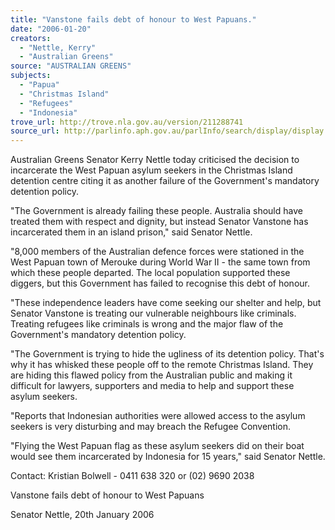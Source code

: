 ```yaml
---
title: "Vanstone fails debt of honour to West Papuans."
date: "2006-01-20"
creators:
  - "Nettle, Kerry"
  - "Australian Greens"
source: "AUSTRALIAN GREENS"
subjects:
  - "Papua"
  - "Christmas Island"
  - "Refugees"
  - "Indonesia"
trove_url: http://trove.nla.gov.au/version/211288741
source_url: http://parlinfo.aph.gov.au/parlInfo/search/display/display.w3p;query=Id%3A%22media/pressrel/FMKI6%22
---
```


 Australian Greens Senator Kerry Nettle today criticised the decision to incarcerate the West  Papuan asylum seekers in the Christmas Island detention centre citing it as another failure of the  Government's mandatory detention policy.    

 "The Government is already failing these people. Australia should have treated them with respect  and dignity, but instead Senator Vanstone has incarcerated them in an island prison," said  Senator Nettle.    

 "8,000 members of the Australian defence forces were stationed in the West Papuan town of  Merouke during World War II - the same town from which these people departed. The local  population supported these diggers, but this Government has failed to recognise this debt of  honour.    

 "These independence leaders have come seeking our shelter and help, but Senator Vanstone is  treating our vulnerable neighbours like criminals.   Treating refugees like criminals is wrong and the major flaw of the Government's mandatory  detention policy.    

 "The Government is trying to hide the ugliness of its detention policy. That's why it has whisked  these people off to the remote Christmas Island. They are hiding this flawed policy from the  Australian public and making it difficult for lawyers, supporters and media to help and support  these asylum seekers.    

 "Reports that Indonesian authorities were allowed access to the asylum seekers is very disturbing  and may breach the Refugee Convention.    

 "Flying the West Papuan flag as these asylum seekers did on their boat would see them  incarcerated by Indonesia for 15 years," said Senator Nettle.    

 Contact: Kristian Bolwell - 0411 638 320 or (02) 9690 2038  

 Vanstone fails debt of honour to West Papuans

 Senator Nettle, 20th January 2006

 

 

